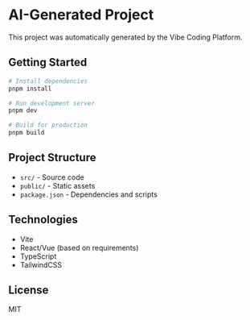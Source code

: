 # AI-Generated Project

This project was automatically generated by the Vibe Coding Platform.

## Getting Started

```bash
# Install dependencies
pnpm install

# Run development server
pnpm dev

# Build for production
pnpm build
```

## Project Structure

- `src/` - Source code
- `public/` - Static assets
- `package.json` - Dependencies and scripts

## Technologies

- Vite
- React/Vue (based on requirements)
- TypeScript
- TailwindCSS

## License

MIT
